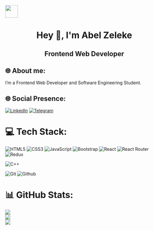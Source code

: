 <img src="https://media.giphy.com/media/vFKqnCdLPNOKc/giphy.gif" width="40" height="40" />
<h1 align="center">Hey 👋, I'm Abel Zeleke </h1>
<h2 align="center">Frontend Web Developer</h2>

## 🌐 About me:
<p> I’m a Frontend Web Developer and Software Engineering Student.</p>

## 🌐 Social Presence:

[![LinkedIn](https://img.shields.io/badge/LinkedIn-%230077B5.svg?logo=linkedin&logoColor=white)](https://www.linkedin.com/in/abel-zeleke-3812101b7)
[![Telegram](https://img.shields.io/badge/Telegram-%230077B5.svg?logo=telegram&logoColor=white)](https://t.me/abel5173)
# 💻 Tech Stack:

![HTML5](https://img.shields.io/badge/html5-%23E34F26.svg?style=for-the-badge&logo=html5&logoColor=white) 
![CSS3](https://img.shields.io/badge/css3-%23E34F26.svg?style=for-the-badge&logo=css3&logoColor=white) 
![JavaScript](https://img.shields.io/badge/javascript-%23323330.svg?style=for-the-badge&logo=javascript&logoColor=%23F7DF1E)
![Bootstrap](https://img.shields.io/badge/bootstrap-%23563D7C.svg?style=for-the-badge&logo=bootstrap&logoColor=white) 
![React](https://img.shields.io/badge/react-%2320232a.svg?style=for-the-badge&logo=react&logoColor=%2361DAFB) ![React Router](https://img.shields.io/badge/React_Router-CA4245?style=for-the-badge&logo=react-router&logoColor=white) 
![Redux](https://img.shields.io/badge/redux-%23593d88.svg?style=for-the-badge&logo=redux&logoColor=white)

![C++](https://img.shields.io/badge/c++-%2300599C.svg?style=for-the-badge&logo=c%2B%2B&logoColor=white) 

![Git](https://img.shields.io/badge/git-%2300D8FF.svg?style=for-the-badge&logo=git&logoColor=white) ![Github](https://img.shields.io/badge/github-%2300D8FF.svg?style=for-the-badge&logo=github&logoColor=white) 


# 📊 GitHub Stats:

![](https://github-readme-stats.vercel.app/api?username=Abel5173&theme=dark&hide_border=false&include_all_commits=false&count_private=true)<br/>
![](https://github-readme-streak-stats.herokuapp.com/?user=Abel5173&theme=dark&hide_border=false)<br/>
![](https://github-readme-stats.vercel.app/api/top-langs/?username=Abel5173&theme=dark&hide_border=false&include_all_commits=false&count_private=true&layout=compact)

